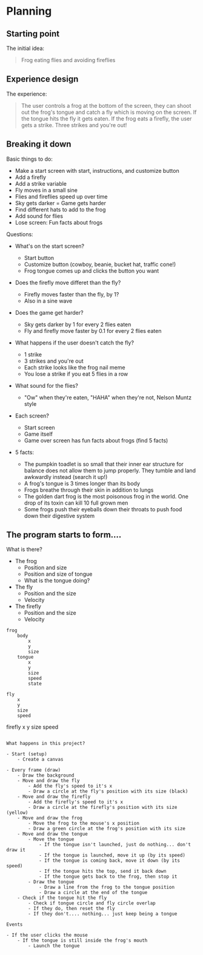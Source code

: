 # Planning

## Starting point

The initial idea:

> Frog eating flies and avoiding fireflies

## Experience design

The experience:

> The user controls a frog at the bottom of the screen, they can shoot out the frog's tongue and catch a fly which is moving on the screen. If the tongue hits the fly it gets eaten. If the frog eats a firefly, the user gets a strike. Three strikes and you're out!

## Breaking it down

Basic things to do:

- Make a start screen with start, instructions, and customize button
- Add a firefly
- Add a strike variable
- Fly moves in a small sine
- Flies and fireflies speed up over time
- Sky gets darker = Game gets harder
- Find different hats to add to the frog
- Add sound for flies
- Lose screen: Fun facts about frogs


Questions:

- What's on the start screen?
    - Start button
    - Customize button (cowboy, beanie, bucket hat, traffic cone!)
    - Frog tongue comes up and clicks the button you want
- Does the firefly move differet than the fly?
    - Firefly moves faster than the fly, by 1?
    - Also in a sine wave
- Does the game get harder?
    - Sky gets darker by 1 for every 2 flies eaten
    - Fly and firefly move faster by 0.1 for every 2 flies eaten
- What happens if the user doesn't catch the fly?
    - 1 strike
    - 3 strikes and you're out
    - Each strike looks like the frog nail meme
    - You lose a strike if you eat 5 flies in a row
- What sound for the flies?
    - "Ow" when they're eaten, "HAHA" when they're not, Nelson Muntz style
- Each screen?
    - Start screen
    - Game itself
    - Game over screen has fun facts about frogs (find 5 facts)

- 5 facts:
    - The pumpkin toadlet is so small that their inner ear structure for balance does not allow them to jump properly. They tumble and land awkwardly instead (search it up!)
    - A frog's tongue is 3 times longer than its body
    - Frogs breathe through their skin in addition to lungs
    - The golden dart frog is the most poisonous frog in the world. One drop of its toxin can kill 10 full grown men
    - Some frogs push their eyeballs down their throats to push food down their digestive system


## The program starts to form....

What is there?

- The frog
    - Position and size
    - Position and size of tongue
    - What is the tongue doing?
- The fly
    - Position and the size
    - Velocity
- The firefly
    - Position and the size
    - Velocity

```
frog
    body
        x
        y
        size
    tongue
        x
        y
        size
        speed
        state

fly
    x
    y
    size
    speed
```
firefly
    x
    y
    size
    speed
```

What happens in this project?

- Start (setup)
    - Create a canvas
    
- Every frame (draw)
    - Draw the background
    - Move and draw the fly
        - Add the fly's speed to it's x
        - Draw a circle at the fly's position with its size (black)
    - Move and draw the firefly
        - Add the firefly's speed to it's x
        - Draw a circle at the firefly's position with its size (yellow)
    - Move and draw the frog
        - Move the frog to the mouse's x position
        - Draw a green circle at the frog's position with its size
    - Move and draw the tongue
        - Move the tongue
            - If the tongue isn't launched, just do nothing... don't draw it
            - If the tongue is launched, move it up (by its speed)
            - If the tongue is coming back, move it down (by its speed)
            - If the tongue hits the top, send it back down
            - If the tongue gets back to the frog, then stop it
        - Draw the tongue
            - Draw a line from the frog to the tongue position
            - Draw a circle at the end of the tongue
    - Check if the tongue hit the fly
        - Check if tongue circle and fly circle overlap
        - If they do, then reset the fly
        - If they don't.... nothing... just keep being a tongue

Events

- If the user clicks the mouse
    - If the tongue is still inside the frog's mouth
        - Launch the tongue

